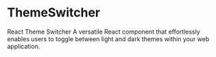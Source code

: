 # ThemeSwitcher
React Theme Switcher  A versatile React component that effortlessly enables users to toggle between light and dark themes within your web application.
